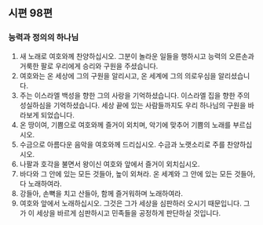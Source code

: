 ## 시편 98편

### 능력과 정의의 하나님
1. 새 노래로 여호와께 찬양하십시오. 그분이 놀라운 일들을 행하시고 능력의 오른손과 거룩한 팔로 우리에게 승리와 구원을 주셨습니다.
2. 여호와는 온 세상에 그의 구원을 알리시고, 온 세계에 그의 의로우심을 알리셨습니다.
3. 주는 이스라엘 백성을 향한 그의 사랑을 기억하셨습니다. 이스라엘 집을 향한 주의 성실하심을 기억하셨습니다. 세상 끝에 있는 사람들까지도 우리 하나님의 구원을 바라보게 되었습니다.
4. 온 땅이여, 기쁨으로 여호와께 즐거이 외치며, 악기에 맞추어 기쁨의 노래를 부르십시오.
5. 수금으로 아름다운 음악을 여호와께 드리십시오. 수금과 노랫소리로 주를 찬양하십시오.
6. 나팔과 호각을 불면서 왕이신 여호와 앞에서 즐거이 외치십시오.
7. 바다와 그 안에 있는 모든 것들아, 높이 외쳐라. 온 세계와 그 안에 있는 모든 것들아, 다 노래하여라.
8. 강들아, 손뼉을 치고 산들아, 함께 즐거워하며 노래하여라.
9. 여호와 앞에서 노래하십시오. 그것은 그가 세상을 심판하러 오시기 때문입니다. 그가 이 세상을 바르게 심판하시고 민족들을 공정하게 판단하실 것입니다.